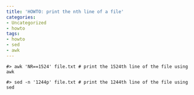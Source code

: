 ```yaml
---
title: 'HOWTO: print the nth line of a file'
categories:
- Uncategorized
- howto
tags:
- howto
- sed
- awk
---
```


    #> awk 'NR==1524' file.txt # print the 1524th line of the file using awk  
    
    #> sed -n '1244p' file.txt # print the 1244th line of the file using sed  
    
    

